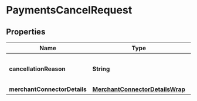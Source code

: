 

# PaymentsCancelRequest


## Properties

| Name | Type | Description | Notes |
|------------ | ------------- | ------------- | -------------|
|**cancellationReason** | **String** | The reason for the payment cancel |  [optional] |
|**merchantConnectorDetails** | [**MerchantConnectorDetailsWrap**](MerchantConnectorDetailsWrap.md) |  |  [optional] |



